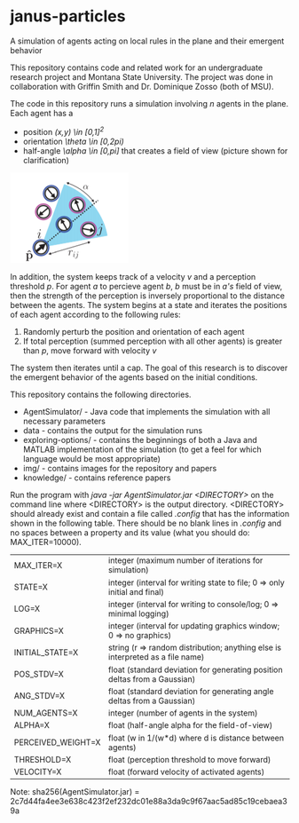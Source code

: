 # janus-particles
A simulation of agents acting on local rules in the plane and their emergent behavior

This repository contains code and related work for an undergraduate research project and Montana State University.
The project was done in collaboration with Griffin Smith and Dr. Dominique Zosso (both of MSU).

The code in this repository runs a simulation involving *n* agents in the plane.
Each agent has a
 * position *(x,y) \in [0,1]<sup>2</sup>*
 * orientation *\theta \in [0,2pi)*
 * half-angle *\alpha \in [0,pi]* that creates a field of view (picture shown for clarification)

![Image of alpha](img/alpha.png)

In addition, the system keeps track of a velocity *v* and a perception threshold *p*.
For agent *a* to percieve agent *b*, *b* must be in *a's* field of view, then the strength of the perception is inversely proportional to the distance between the agents.
The system begins at a state and iterates the positions of each agent according to the following rules:
 1. Randomly perturb the position and orientation of each agent
 1. If total perception (summed perception with all other agents) is greater than *p*, move forward with velocity *v*

The system then iterates until a cap.
The goal of this research is to discover the emergent behavior of the agents based on the initial conditions.

This repository contains the following directories.
 * AgentSimulator/ - Java code that implements the simulation with all necessary parameters
 * data - contains the output for the simulation runs
 * exploring-options/ - contains the beginnings of both a Java and MATLAB implementation of the simulation (to get a feel for which language would be most appropriate)
 * img/ - contains images for the repository and papers
 * knowledge/ - contains reference papers

Run the program with *java -jar AgentSimulator.jar \<DIRECTORY\>* on the command line where \<DIRECTORY\> is the output directory.
\<DIRECTORY\> should already exist and contain a file called *.config* that has the information shown in the following table.
There should be no blank lines in *.config* and no spaces between a property and its value (what you should do: MAX_ITER=10000).

|                      |                                                                                |
|----------------------|--------------------------------------------------------------------------------|
|MAX_ITER=X            |integer (maximum number of iterations for simulation)                           |
|STATE=X               |integer (interval for writing state to file; 0 => only initial and final)       |
|LOG=X                 |integer (interval for writing to console/log; 0 => minimal logging)             |
|GRAPHICS=X            |integer (interval for updating graphics window; 0 => no graphics)               |
|INITIAL_STATE=X       |string  (r => random distribution; anything else is interpreted as a file name) |
|POS_STDV=X            |float   (standard deviation for generating position deltas from a Gaussian)     |
|ANG_STDV=X            |float   (standard deviation for generating angle deltas from a Gaussian)        |
|NUM_AGENTS=X          |integer (number of agents in the system)                                        |
|ALPHA=X                 |float   (half-angle alpha for the field-of-view)                                |
|PERCEIVED_WEIGHT=X    |float   (w in 1/(w\*d) where d is distance between agents)                      |
|THRESHOLD=X           |float   (perception threshold to move forward)                                  |
|VELOCITY=X            |float   (forward velocity of activated agents)                                  |

Note: sha256(AgentSimulator.jar) = 2c7d44fa4ee3e638c423f2ef232dc01e88a3da9c9f67aac5ad85c19cebaea39a

